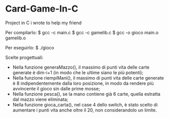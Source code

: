 # Card-Game-In-C
Project in C i wrote to help my friend

Per compilarlo:
$ gcc -c main.c
$ gcc -c gamelib.c
$ gcc -o gioco main.o gamelib.o

Per eseguirlo:
$ ./gioco

Scelte progettuali:
- Nella funzione generaMazzo(), il massimo di punti vita delle carte generate è dim-i+1 (in modo che le ultime siano le più potenti);
- Nella funzione riempiMani(), il massimo di punti vita delle carte generate è 8 indipendentemente dalla loro posizione, in modo da rendere più avvincente il gioco sin dalle prime mosse;
- Nella funzione pesca(), se la mano contiene già 6 carte, quella estratta dal mazzo viene eliminata;
- Nella funzione gioca_carta(), nel case 4 dello switch, è stato scelto di aumentare i punti vita anche oltre il 20, non considerandolo un limite.

